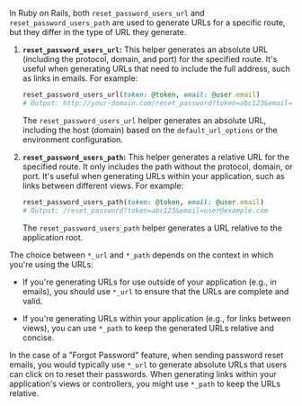 In Ruby on Rails, both `reset_password_users_url` and `reset_password_users_path` are used to generate URLs for a specific route, but they differ in the type of URL they generate.

1. **`reset_password_users_url`:**
   This helper generates an absolute URL (including the protocol, domain, and port) for the specified route. It's useful when generating URLs that need to include the full address, such as links in emails. For example:

   ```ruby
   reset_password_users_url(token: @token, email: @user.email)
   # Output: http://your-domain.com/reset_password?token=abc123&email=user@example.com
   ```

   The `reset_password_users_url` helper generates an absolute URL, including the host (domain) based on the `default_url_options` or the environment configuration.

2. **`reset_password_users_path`:**
   This helper generates a relative URL for the specified route. It only includes the path without the protocol, domain, or port. It's useful when generating URLs within your application, such as links between different views. For example:

   ```ruby
   reset_password_users_path(token: @token, email: @user.email)
   # Output: /reset_password?token=abc123&email=user@example.com
   ```

   The `reset_password_users_path` helper generates a URL relative to the application root.

The choice between `*_url` and `*_path` depends on the context in which you're using the URLs:

- If you're generating URLs for use outside of your application (e.g., in emails), you should use `*_url` to ensure that the URLs are complete and valid.

- If you're generating URLs within your application (e.g., for links between views), you can use `*_path` to keep the generated URLs relative and concise.

In the case of a "Forgot Password" feature, when sending password reset emails, you would typically use `*_url` to generate absolute URLs that users can click on to reset their passwords. When generating links within your application's views or controllers, you might use `*_path` to keep the URLs relative.